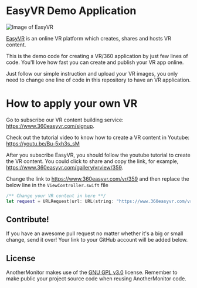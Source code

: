 # EasyVR Demo Application
![Image of EasyVR](https://www.360easyvr.com/images/logo_white_screen.png)

[EasyVR](http://www.360easyvr.com) is an online VR platform which creates, shares and hosts VR content.

This is the demo code for creating a VR/360 application by just few lines of code. You'll love how fast you can create and publish your VR app online.

Just follow our simple instruction and upload your VR images, you only need to change one line of code in this repository to have an VR application.

# How to apply your own VR
Go to subscribe our VR content building service: https://www.360easyvr.com/signup.

Check out the tutorial video to know how to create a VR content in Youtube: https://youtu.be/Bu-5xh3s_sM

After you subscribe EasyVR, you should follow the youtube tutorial to create the VR content. You could click to share and copy the link, for example, https://www.360easyvr.com/gallery/vrview/359.

Change the link to https://www.360easyvr.com/vr/359 and then replace the below line in the `ViewController.swift` file
```SWIFT
/** Change your VR content in here **/
let request = URLRequest(url: URL(string: "https://www.360easyvr.com/vr/359?scene_id=860&features[]=auto-rotate")!)
```

## Contribute!

If you have an awesome pull request no matter whether it's a big or small change, send it over! Your link to your GitHub account will be added below.

## License

AnotherMonitor makes use of the [GNU GPL v3.0](http://choosealicense.com/licenses/gpl-3.0/) license. Remember to make public your project source code when reusing AnotherMonitor code.